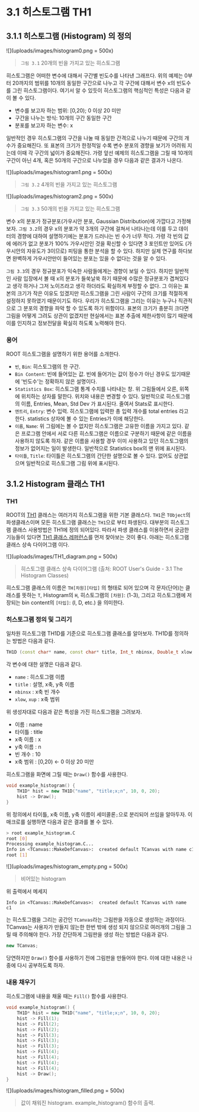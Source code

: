 # 3.1 히스토그램 TH1

## 3.1.1 히스토그램 (Histogram) 의 정의

![](uploads/images/histogram0.png = 500x)
> `그림 3.1` 20개의 빈을 가지고 있는 히스토그램

히스토그램은 어떠한 변수에 대해서 구간별 빈도수를 나타낸 그래프다.
위의 예제는 0부터 20까지의 범위를 10개의 동일한 구간으로 나누고 각 구간에 대해서 변수 x의 빈도수를 그린 히스토그램이다.
여기서 알 수 있듯이 히스토그램의 핵심적인 특성은 다음과 같이 볼 수 있다.

- 변수를 보고자 하는 범위: [0,20); 0 이상 20 미만
- 구간을 나누는 방식: 10개의 구간 동일한 구간
- 분포를 보고자 하는 변수: x

일반적인 경우 히스토그램의 구간을 나눌 때 동일한 간격으로 나누기 때문에 구간의 개수가 중요해진다.
또 표본의 크기가 한정적일 수록 변수 분포의 경향을 보기가 어려워 지는데 이때 각 구간의 넓이가 중요해진다.
가령 앞선 예제의 히스토그램을 그릴 때 10개의 구간이 아닌 4개, 혹은 50개의 구간으로 나누었을 경우 다음과 같은 결과가 나온다.

![](uploads/images/histogram1.png = 500x)
> `그림 3.2` 4개의 빈을 가지고 있는 히스토그램

![](uploads/images/histogram2.png = 500x)
> `그림 3.3` 50개의 빈을 가지고 있는 히스토그램

변수 x의 분포가 정규분포(가우시안 분포, Gaussian Distribution)에 가깝다고 가정해보자.
`그림 3.2`의 경우 x의 분포가 약 3개의 구간에 걸쳐서 나타나는데 이를 두고
데이터의 경향에 대하여 설명하기에는 분포가 드러나는 빈 수가 너무 적다.
가령 각 빈의 값에 에러가 없고 분포가 100% 가우시안인 것을 확신할 수 있다면
3 포인트만 있어도 (가우시안의 자유도가 3이므로) 피팅을 통한 분석을 할 수 있다.
하지만 실제 연구를 하다보면 완벽하게 가우시안만이 들어있는 분포는 있을 수 없다는 것을 알 수 있다.

`그림 3.3`의 경우 정규분포가 익숙한 사람들에게는 경향이 보일 수 있다.
하지만 일반적인 사람 입장에서 볼 때 x의 분포가 들쑥날쑥 하기 때문에 수많은
정규분포가 겹쳐있다고 생각 하거나 그저 노이즈라고 생각 하더라도 확실하게 부정할 수 없다.
그 이유는 표본의 크기가 작은 이유도 있겠지만 히스토그램을 그린 사람이 구간의 크기를 적절하게 설정하지 못하였기 때문이기도 하다.
우리가 히스토그램을 그리는 이유는 누구나 직관적으로 그 분포의 경향을 파악 할 수 있도록 하기 위함이다.
표본의 크기가 충분히 크다면 그림을 어떻게 그려도 상관이 없겠지만 현실에서는
표본 추출에 제한사항이 많기 때문에 이를 인지하고 정보전달을 확실히 하도록 노력해야 한다.

### 용어

ROOT 히스토그램을 설명하기 위한 용어를 소개한다.

- `빈`, `Bin`: 히스토그램의 한 구간.
- `Bin Content`: 빈에 들어있는 값. 빈에 들어가는 값이 정수가 아닌 경우도 있기때문에 '빈도수'는 정확하지 않은 설명이다.
- `Statistics Box`: 히스토그램 통계 수치를 나타내는 창. 위 그림들에서 오른, 위쪽에 위치하는 상자를 말한다. 위치와 내용은 변경할 수 있다. 일반적으로 히스토그램의 이름, Entries, Mean, Std Dev 가 표시된다. 줄여서 Stats로 표시한다.
- `엔트리`, `Entry`: 변수 입력. 히스토그램에 입력한 총 입력 개수를 total entries 라고 한다. statistics 상자에 볼 수 있는 Entries가 이에 해당한다.
- `이름`, `Name`: 위 그림에는 볼 수 없지만 히스토그램은 고유한 이름을 가지고 있다. 같은 프로그램 안에서 서로 다른 히스토그램은 이름으로 구분하기 때문에 같은 이름을 사용하지 않도록 하자. 같은 이름을 사용할 경우 이미 사용하고 있던 히스토그램의 정보가 없어지는 일이 발생한다. 일반적으로 Statistics box의 맨 위에 표시된다.
- `타이틀`, `Title`: 타이틀은 히스토그램의 간단한 설명으로 볼 수 있다. 없어도 상관없으며 일반적으로 히스토그램 그림 위에 표시된다.

## 3.1.2 Histogram 클래스 TH1

### TH1

ROOT의 [TH1](https://root.cern.ch/doc/master/classTH1.html)
클래스는 여러가지 히스토그램을 위한 기본 클래스다.
`TH1`은 `TObject`의 파생클래스이며 모든 히스토그램 클래스는 `TH1`으로 부터 파생된다.
대부분의 히스토그램 클래스 사용방법은 TH1에 정의 되어있다.
따라서 파생 클래스를 이용하면서 궁금한 기능들이 있다면
[TH1 클래스 레퍼런스](https://root.cern.ch/doc/master/classTH1.html)를 먼저 찾아보는 것이 좋다.
아래는 히스토그램 클래스 상속 다이어그램 이다.

![](uploads/images/TH1_diagram.png = 500x)
> 히스토그램 클래스 상속 다이어그램 (출처: ROOT User's Guide - 3.1 The Histogram Classes)

히스토그램 클래스의 이름은 `TH[차원][타입]` 의 형태로 되어 있으며 각 문자(단어)는
클래스를 뜻하는 `T`, Histogram의 `H`, 히스토그램의 `[차원]`: (1-3),
그리고 히스토그램에 저장되는 bin content의 `[타입]`: (I, D, etc.) 을 의미한다.

### 히스토그램 정의 및 그리기

일차원 히스토그램 TH1D를 기준으로 히스토그램 클래스를 알아보자. TH1D를 정의하는 방법은 다음과 같다.

```c++
TH1D (const char* name, const char* title, Int_t nbinsx, Double_t xlow, Double_t xup)
```

각 변수에 대한 설명은 다음과 같다.

- `name` : 히스토그램 이름
- `title` : 설명, x축, y축 이름
- `nbinsx` : x축 빈 개수
- `xlow`, `xup` : x축 범위

위 생성자대로 다음과 같은 특성을 가진 히스토그램을 그려보자.

- 이름 : name
- 타이틀 : title
- x축 이름 : x
- y축 이름 : n
- 빈 개수 : 10
- x축 범위 : [0,20) ← 0 이상 20 미만

히스토그램을 화면에 그릴 때는 `Draw()` 함수를 사용한다.

```c++
void example_histogram() {
    TH1D* hist = new TH1D("name", "title;x;n", 10, 0, 20);
    hist -> Draw();
}
```

위 정의에서 타이틀, x축 이름, y축 이름이 세미콜론`;`으로 분리되어 쓰임을 알아두자.
이 매크로를 실행하면 다음과 같은 결과를 볼 수 있다.

```bash
> root example_histogram.C
root [0]
Processing example_histogram.C...
Info in <TCanvas::MakeDefCanvas>:  created default TCanvas with name c1
root [1]
```

![](uploads/images/histogram_empty.png = 500x)
> 비어있는 histogram

위 출력에서 메세지
```
Info in <TCanvas::MakeDefCanvas>:  created default TCanvas with name c1
```
는 히스토그램을 그리는 공간인 `TCanvas`라는 그림판을 자동으로 생성하는 과정이다.
TCanvas는 사용자가 만들지 않는한 한번 밖에 생성 되지 않으므로 여러개의 그림을 그릴 때 주의해야 한다.
가장 간단하게 그림판을 생성 하는 방법은 다음과 같다.
```c++
new TCanvas;
```
당연하지만 `Draw()` 함수를 사용하기 전에 그림판을 만들어야 한다. 이에 대한 내용은 나중에 다시 공부하도록 하자.

### 내용 채우기

히스토그램에 내용을 채울 때는 `Fill()` 함수를 사용한다.
```c++
void example_histogram() {
    TH1D* hist = new TH1D("name", "title;x;n", 10, 0, 20);
    hist -> Fill(1);
    hist -> Fill(2);
    hist -> Fill(2);
    hist -> Fill(3);
    hist -> Fill(3);
    hist -> Fill(3);
    hist -> Fill(4);
    hist -> Fill(4);
    hist -> Fill(4);
    hist -> Fill(4);
    hist -> Draw();
}
```

![](uploads/images/histogram_filled.png = 500x)
> 값이 채워진 histogram. example_histogram() 함수의 출력.
